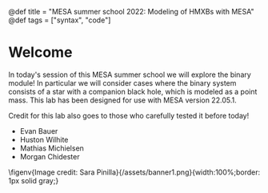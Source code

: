 @def title = "MESA summer school 2022: Modeling of HMXBs with MESA"
@def tags = ["syntax", "code"]

# Welcome

In today's session of this MESA summer school we will explore the binary module!
In particular we will consider cases where the binary system consists of a star
with a companion black hole, which is modeled as a point mass. This lab has been 
designed for use with MESA version 22.05.1.

Credit for this lab also goes to those who carefully tested it before today!
- Evan Bauer
- Huston Wilhite
- Mathias Michielsen
- Morgan Chidester

\figenv{Image credit: Sara Pinilla}{/assets/banner1.png}{width:100%;border: 1px solid gray;}
